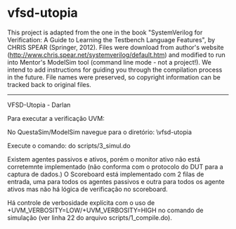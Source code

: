 # vfsd-utopia
This project is adapted from the one in the book "SystemVerilog for Verification: A Guide to Learning the Testbench Language Features", by CHRIS SPEAR (Springer, 2012). Files were download from author's website (http://www.chris.spear.net/systemverilog/default.htm) and modified to run into Mentor's ModelSim tool (command line mode - not a project!). We intend to add instructions for guiding you through the compilation process in the future. File names were preserved, so copyright information can be tracked back to original files.

---

VFSD-Utopia - Darlan

Para executar a verificação UVM:

No QuestaSim/ModelSim navegue para o diretório: \vfsd-utopia

Execute o comando: do scripts/3_simul.do

Existem agentes passivos e ativos, porém o monitor ativo não está corretemnte implementado (não conforma com o protocolo do DUT para a captura de dados.)
O Scoreboard está implementado com 2 filas de entrada, uma para todos os agentes passivos e outra para todos os agente ativos mas não há lógica de verificação no scoreboard.

Há controle de verbosidade explícita com o uso de +UVM_VERBOSITY=LOW/+UVM_VERBOSITY=HIGH no comando de simulação (ver linha 22 do arquivo scripts/1_compile.do).
